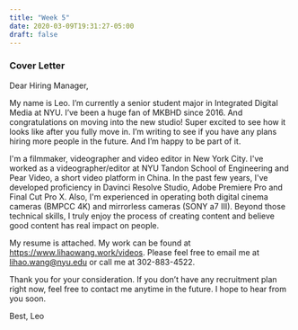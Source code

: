 ```yaml
---
title: "Week 5"
date: 2020-03-09T19:31:27-05:00
draft: false
---
```

### Cover Letter
Dear Hiring Manager,

My name is Leo. I’m currently a senior student major in Integrated Digital Media at NYU. I’ve been a huge fan of MKBHD since 2016. And congratulations on moving into the new studio! Super excited to see how it looks like after you fully move in. I’m writing to see if you have any plans hiring more people in the future. And I’m happy to be part of it.

I'm a filmmaker, videographer and video editor in New York City. I've worked as a videographer/editor at NYU Tandon School of Engineering and Pear Video, a short video platform in China. In the past few years, I've developed proficiency in Davinci Resolve Studio, Adobe Premiere Pro and Final Cut Pro X. Also, I'm experienced in operating both digital cinema cameras (BMPCC 4K) and mirrorless cameras (SONY a7 III). Beyond those technical skills, I truly enjoy the process of creating content and believe good content has real impact on people.

My resume is attached. My work can be found at https://www.lihaowang.work/videos. Please feel free to email me at lihao.wang@nyu.edu or call me at 302-883-4522.

Thank you for your consideration. If you don’t have any recruitment plan right now, feel free to contact me anytime in the future. I hope to hear from you soon.

Best,
Leo

